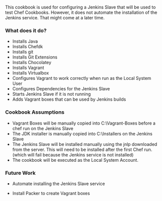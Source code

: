 This cookbook is used for configuring a Jenkins Slave that will be used to
test Chef Cookbooks. However, it does not automate the installation of the
Jenkins service. That might come at a later time.

### What does it do?

+ Installs Java
+ Installs Chefdk
+ Installs git
+ Installs Git Extensions
+ Installs Chocolatey
+ Installs Vagrant
+ Installs Virtualbox
+ Configures Vagrant to work correctly when run as the Local System User
+ Configures Dependencies for the Jenkins Slave
+ Starts Jenkins Slave if it is not running
+ Adds Vagrant boxes that can be used by Jenkins builds

### Cookbook Assumptions
+ Vagrant Boxes will be manually copied into C:\Vagrant-Boxes before a chef run on the Jenkins Slave
+ The JDK installer is manually copied into C:\Installers on the Jenkins Slave
+ The Jenkins Slave will be installed manually using the jnlp downloaded from the
server. This will need to be installed after the first Chef run. (which will fail
  because the Jenkins service is not installed)
+ The cookbook will be executed as the Local System Account.

### Future Work
+ Automate installing the Jenkins Slave service
* Install Packer to create Vagrant boxes
